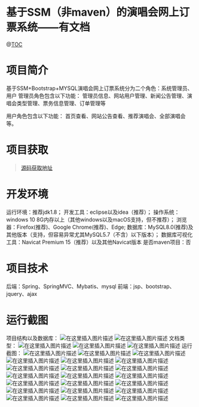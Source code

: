 # 基于SSM（非maven）的演唱会网上订票系统——有文档

@[TOC](【C00106】基于SSM（非maven）的演唱会网上订票系统——有文档)
# 项目简介
基于SSM+Bootstrap+MYSQL演唱会网上订票系统分为二个角色：系统管理员、用户
管理员角色包含以下功能： 
管理员信息、网站用户管理、新闻公告管理、演唱会类型管理、票务信息管理、订单管理等

用户角色包含以下功能： 
首页查看、网站公告查看、推荐演唱会、全部演唱会等。

 # 项目获取
> [源码获取地址](http://www.manoncode.cn/details?id=106)

 
# 开发环境

运行环境：推荐jdk1.8；
开发工具：eclipse以及idea（推荐）；
操作系统：windows 10 8G内存以上（其他windows以及macOS支持，但不推荐）；
浏览器：Firefox(推荐)、Google Chrome(推荐)、Edge;
数据库：MySQL8.0(推荐)及其他版本（支持，但容易异常尤其MySQL5.7（不含）以下版本）；
数据库可视化工具：Navicat Premium 15（推荐）以及其他Navicat版本
是否maven项目：否


 # 项目技术
后端：Spring、SpringMVC、Mybatis、mysql
前端：jsp、bootstrap、jquery、ajax

 # 运行截图
 项目结构以及数据库：
 ![在这里插入图片描述](https://img-blog.csdnimg.cn/dd75a0ac7f814b64b67128e6135efa73.png#pic_center)
![在这里插入图片描述](https://img-blog.csdnimg.cn/fd4f9357b855486485122748d7457eb4.png#pic_center)
文档类型：
![在这里插入图片描述](https://img-blog.csdnimg.cn/0c673b5719b64ed584f971681b2c267e.png#pic_center)
![在这里插入图片描述](https://img-blog.csdnimg.cn/d21b9dee0b6640b2aa338011ab0915fc.png#pic_center)
![在这里插入图片描述](https://img-blog.csdnimg.cn/7aa3908638844e4abeb28f46d3ecd073.png#pic_center)
运行截图：
![在这里插入图片描述](https://img-blog.csdnimg.cn/ac8c4f3a9e364670ad0e20a48cd4e622.png#pic_center)
![在这里插入图片描述](https://img-blog.csdnimg.cn/acc04b6899954d8184cb2b406b034eee.png#pic_center)
![在这里插入图片描述](https://img-blog.csdnimg.cn/5424fa79df6741cf85ecc8093c11615d.png#pic_center)
![在这里插入图片描述](https://img-blog.csdnimg.cn/00b7c6b3c43e4bca93c2862b614a62fb.png#pic_center)
![在这里插入图片描述](https://img-blog.csdnimg.cn/fc9f2af2892848b2a65776a8c31c09c1.png#pic_center)
![在这里插入图片描述](https://img-blog.csdnimg.cn/e25d80744a764f9095e813eccc074893.png#pic_center)
![在这里插入图片描述](https://img-blog.csdnimg.cn/414ac94240684f0aae2946d19762a8c2.png#pic_center)
![在这里插入图片描述](https://img-blog.csdnimg.cn/e0ae03c829324dfaaa72f2d7d976f0a3.png#pic_center)
![在这里插入图片描述](https://img-blog.csdnimg.cn/83d5229c404d47469e35415d3fdd153c.png#pic_center)
![在这里插入图片描述](https://img-blog.csdnimg.cn/7f2d8b538df4484abafef9f7fb07e79e.png#pic_center)
![在这里插入图片描述](https://img-blog.csdnimg.cn/25964dfadb384cc9b1a00415433d897c.png#pic_center)
![在这里插入图片描述](https://img-blog.csdnimg.cn/6542aca24ce34185aae3b4d7ce9410da.png#pic_center)
![在这里插入图片描述](https://img-blog.csdnimg.cn/07f587a5a0da42559093ebfca7ec3b97.png#pic_center)
![在这里插入图片描述](https://img-blog.csdnimg.cn/a2cbb59949c248ca97fc5537b37b5763.png#pic_center)
![在这里插入图片描述](https://img-blog.csdnimg.cn/0f82531759564887b8a8b22fe751aa66.png#pic_center)
![在这里插入图片描述](https://img-blog.csdnimg.cn/e722c4f27923429baf002aa88284bd7c.png#pic_center)
![在这里插入图片描述](https://img-blog.csdnimg.cn/13735bc90e414b0f9252b4e77f3225e9.png#pic_center)
![在这里插入图片描述](https://img-blog.csdnimg.cn/a9e53f34191e4cb6a55b2da0d24ea305.png#pic_center)
![在这里插入图片描述](https://img-blog.csdnimg.cn/714cd7be5e2f47f9809eaea037a06e97.png#pic_center)
![在这里插入图片描述](https://img-blog.csdnimg.cn/075cc515ebc64eb2b1c7e13ea339e3e9.png#pic_center)
![在这里插入图片描述](https://img-blog.csdnimg.cn/5088594b949a47d0a06cb9cfce91c898.png#pic_center)

